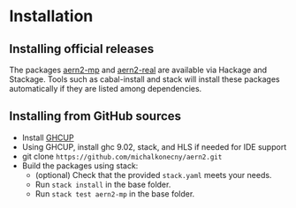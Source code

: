 # Installation

## Installing official releases

The packages [aern2-mp](https://hackage.haskell.org/package/aern2-mp) and [aern2-real](https://hackage.haskell.org/package/aern2-real) are available via Hackage and Stackage.  Tools such as cabal-install and stack will install these packages automatically if they are listed among dependencies.

## Installing from GitHub sources

- Install [GHCUP](https://www.haskell.org/ghcup/)
- Using GHCUP, install ghc 9.02, stack, and HLS if needed for IDE support
- git clone `https://github.com/michalkonecny/aern2.git`
- Build the packages using stack:
  - (optional) Check that the provided `stack.yaml` meets your needs.
  - Run `stack install` in the base folder.
  - Run `stack test aern2-mp` in the base folder.
